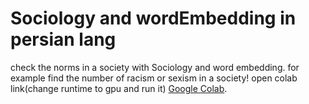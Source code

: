 # Sociology and wordEmbedding in persian lang
check the norms in a society with Sociology and word embedding.
for example find the number of racism or sexism in a society!
open colab link(change runtime to gpu and run it) [Google Colab](https://colab.research.google.com/github/TahaVahedi/Sociology_wordEmbedding-persian-lang/blob/main/SociologyEmbedding.ipynb).
